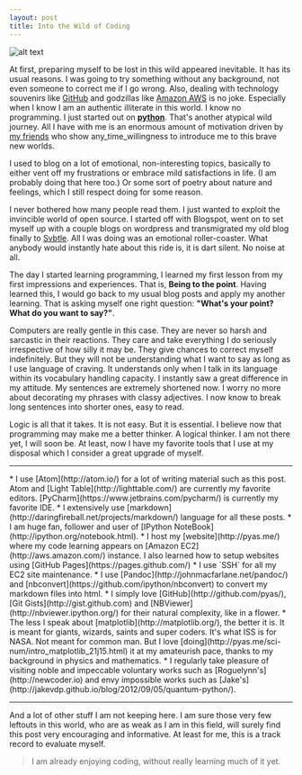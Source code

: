 ```yaml
---
layout: post
title: Into the Wild of Coding
---
```


![alt text](http://www.dcs.gla.ac.uk/~jhw/spirals/spiral.png "Number Spirals")

At first, preparing myself to be lost in this wild appeared inevitable. It has its usual reasons. I was going to try something without any background, not even someone to correct me if I go wrong. Also, dealing with technology souvenirs like [GitHub](http://github.com/pyas/) and godzillas like [Amazon AWS](http://aws.amazon.com/) is no joke. Especially when I know I am an authentic illiterate in this world. I know no programming. I just started out on **[python](http://pyas.me/)**. That's another atypical wild journey. All I have with me is an enormous amount of motivation driven by [my friends](https://www.facebook.com/pavan.tummalapalli) who show any_time_willingness to introduce me to this brave new worlds.

I used to blog on a lot of emotional, non-interesting topics, basically to either vent off my frustrations or embrace mild satisfactions in life. (I am probably doing that here too.) Or some sort of poetry about nature and feelings, which I still respect doing for some reason.

I never bothered how many people read them. I just wanted to exploit the invincible world of open source. I started off with Blogspot, went on to set myself up with a couple blogs on wordpress and transmigrated my old blog finally to [Svbtle](http://asmind.com). All I was doing was an emotional roller-coaster. What anybody would instantly hate about this ride is, it is dart silent. No noise at all.

The day I started learning programming, I learned my first lesson from my first impressions and experiences. That is, **Being to the point**. Having learned this, I would go back to my usual blog posts and apply my another learning. That is asking myself one right question: **"What's your point? What do you want to say?"**.

Computers are really gentle in this case. They are never so harsh and sarcastic in their reactions. They care and take everything I do seriously irrespective of how silly it may be. They give chances to correct myself indefinitely. But they will not be understanding what I want  to say as long as I use language of craving. It understands only when I talk in its language within its vocabulary handling capacity. I instantly saw a great difference in my attitude. My sentences are extremely shortened now. I worry no more about decorating my phrases with classy adjectives. I now know to break long sentences into shorter ones, easy to read.

Logic is all that it takes. It is not easy. But it is essential. I believe now that programming may make me a better thinker. A logical thinker. I am not there yet, I will soon be. At least, now I have my favorite tools that I use at my disposal which I consider a great upgrade of myself.
<hr></hr>
* I use [Atom](http://atom.io/) for a lot of writing material such as this post. Atom and [Light Table](http://lighttable.com/) are currently my favorite editors. [PyCharm](https://www.jetbrains.com/pycharm/) is currently my favorite IDE.
* I extensively use [markdown](http://daringfireball.net/projects/markdown/) language for all these posts.
* I am huge fan, follower and user of [IPython NoteBook](http://ipython.org/notebook.html).
* I host my [website](http://pyas.me/) where my code learning appears on [Amazon EC2](http://aws.amazon.com/) instance. I also learned how to setup websites using [GitHub Pages](https://pages.github.com/)
* I use `SSH` for all my EC2 site maintenance.
* I use [Pandoc](http://johnmacfarlane.net/pandoc/) and [nbconvert](https://github.com/ipython/nbconvert) to convert my markdown files into html.
* I simply love [GitHub](http://github.com/pyas/), [Git Gists](http://gist.github.com) and [NBViewer](http://nbviewer.ipython.org/) for their natural complexity, like in a flower.
* The less I speak about [matplotlib](http://matplotlib.org/), the better it is. It is meant for giants, wizards, saints and super coders. It's what ISS is for NASA. Not meant for common man. But I love [doing](http://pyas.me/sci-num/intro_matplotlib_21j15.html) it at my amateurish pace, thanks to my background in physics and mathematics.
* I regularly take pleasure of visiting noble and impeccable voluntary works such as [Roguelynn's](http://newcoder.io) and envy impossible works such as [Jake's](http://jakevdp.github.io/blog/2012/09/05/quantum-python/).
<hr></hr>
And a lot of other stuff I am not keeping here. I am sure those very few leftouts in this world, who are as weak as I am in this field, will surely find this post very encouraging and informative. At least for me, this is a track record to evaluate myself.

> I am already enjoying coding, without really learning much of it yet.
